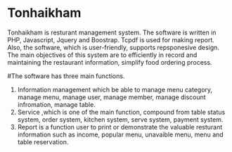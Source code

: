 # Tonhaikham

Tonhaikham is resturant management system. The software is written in PHP, Javascript, Jquery and Boostrap. Tcpdf is used for making report. Also, the software, which is user-friendly, supports repsponesive design. The main objectives of this system are to efficiently in record and maintaining the restaurant information, simplify food ordering process.

#The software has three main functions.
1. Information management which be able to manage menu category, manage menu, manage user, manage member, manage discount infromation, manage table.
2. Service ,which is one of the main function, compound from table status system, order system, kitchen system, serve system, payment system.
3. Report is a function user to print or demonstrate the valuable resturant information such as income, popular menu, unavaible menu, menu and table reservation.
